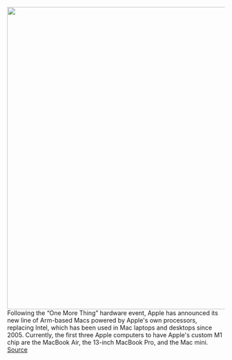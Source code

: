 <img src='https://cdn.vox-cdn.com/thumbor/0GUjcUwtLt4AGyhk8WHk0hJrTQU=/0x0:1660x932/1200x800/filters:focal(698x334:962x598)/cdn.vox-cdn.com/uploads/chorus_image/image/67767826/Screen_Shot_2020_11_10_at_1.36.05_PM.0.png' width='700px' /><br/>
Following the “One More Thing” hardware event, Apple has announced its new line of Arm-based Macs powered by Apple's own processors, replacing Intel, which has been used in Mac laptops and desktops since 2005. Currently, the first three Apple computers to have Apple's custom M1 chip are the MacBook Air, the 13-inch MacBook Pro, and the Mac mini.
<a href='https://www.theverge.com/2020/11/10/21552818/apple-arm-macbook-preorder-how-to-buy-price'> Source <a/>
